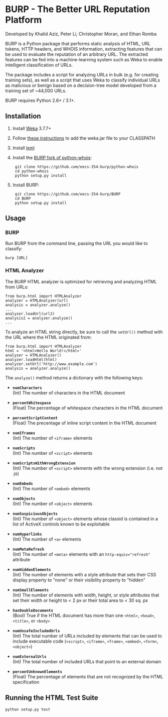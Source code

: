 BURP - The Better URL Reputation Platform
====

Developed by Khalid Aziz, Peter Li, Christopher Moran, and Ethan Romba

BURP is a Python package that performs static analysis of HTML, URL tokens, HTTP headers, and WHOIS information, extracting features that can be used to evaluate the reputation of an arbitrary URL. The extracted features can be fed into a machine-learning system such as Weka to enable intelligent classification of URLs.

The package includes a script for analyzing URLs in bulk (e.g. for creating training sets), as well as a script that uses Weka to classify individual URLs as malicious or benign based on a decision-tree model developed from a training set of ~44,000 URLs.

BURP requires Python 2.6+ / 3.1+.

Installation
------------

1. Install [Weka](http://www.cs.waikato.ac.nz/ml/weka/) 3.7.7+

2. Follow [these instructions](http://weka.wikispaces.com/CLASSPATH) to add the weka.jar file to your CLASSPATH

3. Install [lxml](http://lxml.de/installation.html#installation)

4. Install the [BURP fork of python-whois](https://github.com/eecs-354-burp/python-whois):

        git clone https://github.com/eecs-354-burp/python-whois
        cd python-whois
        python setup.py install

5. Install BURP:

        git clone https://github.com/eecs-354-burp/BURP
        cd BURP
        python setup.py install

Usage
-----

### BURP

Run BURP from the command line, passing the URL you would like to classify:

    burp [URL]

### HTML Analyzer

The BURP HTML analyzer is optimized for retrieving and analyzing HTML from URLs:

    from burp.html import HTMLAnalyzer
    analyzer = HTMLAnalyzer(url)
    analysis = analyzer.analyze()
    ...
    analyzer.loadUrl(url2)
    analysis2 = analyzer.analyze()
    ...

To analyze an HTML string directly, be sure to call the `setUrl()` method with the URL where the HTML originated from:

    from burp.html import HTMLAnalyzer
    html = '<html>Hello World!</html>'
    analyzer = HTMLAnalyzer()
    analyzer.loadHtml(html)
    analyzer.setUrl('http://www.example.com')
    analysis = analyzer.analyze()

The `analyze()` method returns a dictionary with the following keys:

* **<code>numCharacters</code>**<br>
(Int) The number of characters in the HTML document

* **<code>percentWhitespace</code>**<br>
(Float) The percentage of whitespace characters in the HTML document

* **<code>percentScriptContent</code>**<br>
(Float) The precentage of inline script content in the HTML document

* **<code>numIframes</code>**<br>
(Int) The number of `<iframe>` elements

* **<code>numScripts</code>**<br>
(Int) The number of `<script>` elements

* **<code>numScriptsWithWrongExtension</code>**<br>
(Int) The number of `<script>` elements with the wrong extension (i.e. not .js)

* **<code>numEmbeds</code>**<br>
(Int) The number of `<embed>` elements

* **<code>numObjects</code>**<br>
(Int) The number of `<object>` elements

* **<code>numSuspiciousObjects</code>**<br>
(Int) The number of `<object>` elements whose classid is contained in a list of ActiveX controls known to be exploitable

* **<code>numHyperlinks</code>**<br>
(Int) The number of `<a>` elements

* **<code>numMetaRefresh</code>**<br>
(Int) The number of `<meta>` elements with an `http-equiv="refresh"` attribute

* **<code>numHiddenElements</code>**<br>
(Int) The number of elements with a style attribute that sets their CSS display property to "none" or their visibility property to "hidden"

* **<code>numSmallElements</code>**<br>
(Int) The number of elements with width, height, or style attributes that set their width or height to < 2 px or their total area to < 30 sq. px

* **<code>hasDoubleDocuments</code>**<br>
(Bool) True if the HTML document has more than one `<html>`, `<head>`, `<title>`, or `<body>`

* **<code>numUnsafeIncludedUrls</code>**<br>
(Int) The total number of URLs included by elements that can be used to include executable code (`<script>`, `<iframe>`, `<frame>`, `<embed>`, `<form>`, `<object>`)

* **<code>numExternalUrls</code>**<br>
(Int) The total number of included URLs that point to an external domain

* **<code>percentUnknownElements</code>**<br>
(Float) The percentage of elements that are not recognized by the HTML specification

Running the HTML Test Suite
---------------------------

    python setup.py test